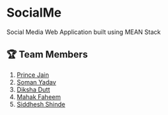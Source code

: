 # SocialMe
Social Media Web Application built using MEAN Stack

## 🏆 Team Members
1. <a href="https://github.com/princ1211">Prince Jain</a> 
2. <a href="https://github.com/somanyadav">Soman Yadav</a> 
3. <a href="https://github.com/dikshadutt08">Diksha Dutt</a> 
4. <a href="https://github.com/mahakfaheem">Mahak Faheem</a> 
5. <a href="https://github.com/SiddheshShinde-tech">Siddhesh Shinde</a>  

